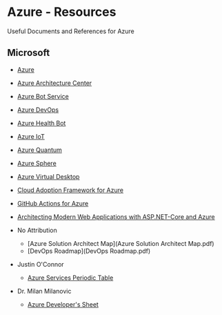 # Azure - Resources
Useful Documents and References for Azure

[]()[]()[]()[]()

## Microsoft 

- [Azure](https://docs.microsoft.com/en-us/azure/)
- [Azure Architecture Center](https://docs.microsoft.com/en-us/azure/architecture/)
- [Azure Bot Service](https://docs.microsoft.com/en-us/bot-framework/)
- [Azure DevOps](https://docs.microsoft.com/en-us/azure/devops/)
- [Azure Health Bot](https://docs.microsoft.com/en-us/azure/health-bot/)
- [Azure IoT](https://docs.microsoft.com/en-us/azure/iot-fundamentals/)
- [Azure Quantum](https://docs.microsoft.com/en-us/azure/quantum)
- [Azure Sphere](https://docs.microsoft.com/en-us/azure-sphere/)
- [Azure Virtual Desktop](https://docs.microsoft.com/en-us/azure/virtual-desktop)
- [Cloud Adoption Framework for Azure](https://docs.microsoft.com/en-us/azure/cloud-adoption-framework/)
- [GitHub Actions for Azure](https://docs.microsoft.com/en-us/azure/developer/github/github-actions)
- [Architecting Modern Web Applications with ASP.NET-Core and Azure](Architecting-Modern-Web-Applications-with-ASP.NET-Core-and-Azure.pdf)

- No Attribution 
  - [Azure Solution Architect Map](Azure Solution Architect Map.pdf)
  - [DevOps Roadmap](DevOps Roadmap.pdf)
- Justin O'Connor 
  - [Azure Services Periodic Table](azure-services-periodic-table-v1-1.pdf)
- Dr. Milan Milanovic
  - [Azure Developer's Sheet](Azure_Developers_2_page_sheet_light.pdf)
  
  
